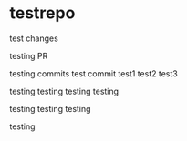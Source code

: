 # testrepo

test changes

testing PR

testing commits
test commit
test1
test2
test3

testing
testing
testing
testing

testing
testing
testing

testing
